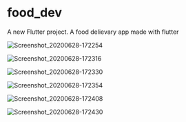 # food_dev

A new Flutter project.
A food delievary app made with flutter

![Screenshot_20200628-172254](https://user-images.githubusercontent.com/53815937/86004844-c6be7a80-ba0b-11ea-8687-05051eaba652.png)

![Screenshot_20200628-172316](https://user-images.githubusercontent.com/53815937/86004852-ca520180-ba0b-11ea-8ab5-d8b4d5428c7a.png)

![Screenshot_20200628-172330](https://user-images.githubusercontent.com/53815937/86004862-cde58880-ba0b-11ea-8197-6762f2cb5561.png)

![Screenshot_20200628-172354](https://user-images.githubusercontent.com/53815937/86004871-d0e07900-ba0b-11ea-98db-60197379af43.png)

![Screenshot_20200628-172408](https://user-images.githubusercontent.com/53815937/86004878-d3db6980-ba0b-11ea-8588-10aee3bbabce.png)

![Screenshot_20200628-172430](https://user-images.githubusercontent.com/53815937/86004888-d6d65a00-ba0b-11ea-8390-8baa3988b4a4.png)
